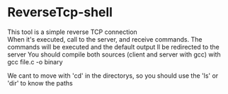 # ReverseTcp-shell
<p>
  This tool is a simple reverse TCP connection
  <br>
  When it's executed, call to the server, and receive commands.
  The commands will be executed and the default output ll be redirected to the server
  You should compile both sources (client and server with gcc) with
  gcc file.c -o binary
  
  
  We cant to move with 'cd' in the directorys, so you should use the 'ls' or 'dir' to know the paths
  
 
